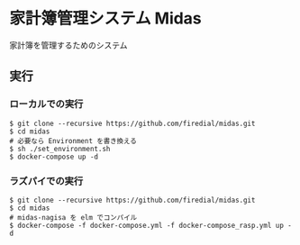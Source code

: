 # 家計簿管理システム Midas 

家計簿を管理するためのシステム

## 実行

### ローカルでの実行

```
$ git clone --recursive https://github.com/firedial/midas.git
$ cd midas
# 必要なら Environment を書き換える
$ sh ./set_environment.sh
$ docker-compose up -d
```

### ラズパイでの実行

```
$ git clone --recursive https://github.com/firedial/midas.git
$ cd midas
# midas-nagisa を elm でコンパイル
$ docker-compose -f docker-compose.yml -f docker-compose_rasp.yml up -d
```

